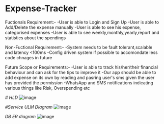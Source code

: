 # Expense-Tracker

Fuctionals Requirement:-
  -User is able to Login and Sign Up
  -User is able to Add/Delete the expense manually
  -User is able to see his expense, categorised expenses
  -User is able to see weekly,monthly,yearly,report and statistics about the spendings

Non-Fuctional Requirement:-
  -System needs to be fault tolerant,scalable and latency <100ms
  -Config driven system if possible to accomondate less code chnages in future

Future Scope or Requirements:-
  -User is able to track his/her/their financial behaviour and can ask for the tips to improve it
  -Our app should be able to add expense on its own by reading and pasring user's sms given the user has provided the permission
  -WhatsApp and SMS notifications indicating various things like Risk, Overspending etc

*# HLD*
![image](https://github.com/user-attachments/assets/e0906eea-3f91-4a6c-8297-8de02f155d41)

*#Service ULM Diagram*
![image](https://github.com/user-attachments/assets/7bc860f2-34e9-4d3a-bb1f-0e6850feef57)

*DB ER diagram*
![image](https://github.com/user-attachments/assets/aaa6fdce-8036-4ff6-b5e4-c509a67e90c4)


